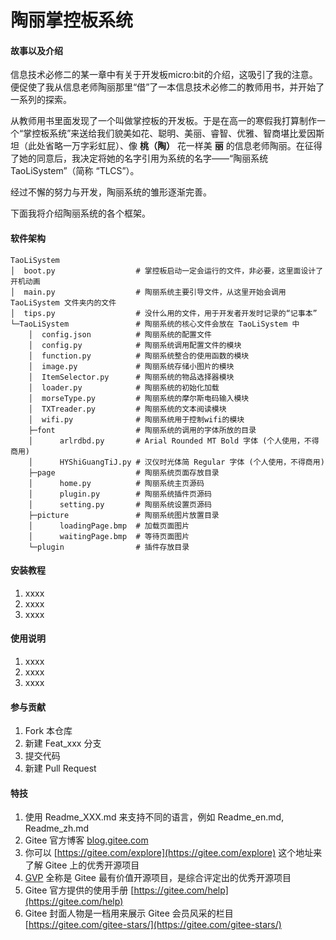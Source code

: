 # 陶丽掌控板系统

#### 故事以及介绍
信息技术必修二的某一章中有关于开发板micro:bit的介绍，这吸引了我的注意。便促使了我从信息老师陶丽那里“借”了一本信息技术必修二的教师用书，并开始了一系列的探索。

从教师用书里面发现了一个叫做掌控板的开发板。于是在高一的寒假我打算制作一个“掌控板系统”来送给我们貌美如花、聪明、美丽、睿智、优雅、智商堪比爱因斯坦（此处省略一万字彩虹屁）、像 **桃（陶）** 花一样美 **丽** 的信息老师陶丽。在征得了她的同意后，我决定将她的名字引用为系统的名字——“陶丽系统 TaoLiSystem”（简称 “TLCS”）。

经过不懈的努力与开发，陶丽系统的雏形逐渐完善。

下面我将介绍陶丽系统的各个框架。

#### 软件架构

```
TaoLiSystem
│  boot.py                  # 掌控板启动一定会运行的文件，非必要，这里面设计了开机动画
│  main.py                  # 陶丽系统主要引导文件，从这里开始会调用 TaoLiSystem 文件夹内的文件
│  tips.py                  # 没什么用的文件，用于开发者开发时记录的“记事本”
└─TaoLiSystem               # 陶丽系统的核心文件会放在 TaoLiSystem 中
    │  config.json          # 陶丽系统的配置文件
    │  config.py            # 陶丽系统调用配置文件的模块
    │  function.py          # 陶丽系统整合的使用函数的模块
    │  image.py             # 陶丽系统存储小图片的模块
    │  ItemSelector.py      # 陶丽系统的物品选择器模块
    │  loader.py            # 陶丽系统的初始化加载
    │  morseType.py         # 陶丽系统的摩尔斯电码输入模块
    │  TXTreader.py         # 陶丽系统的文本阅读模块
    │  wifi.py              # 陶丽系统用于控制wifi的模块
    ├─font                  # 陶丽系统的调用的字体所放的目录
    │      arlrdbd.py       # Arial Rounded MT Bold 字体 (个人使用，不得商用)
    │      HYShiGuangTiJ.py # 汉仪时光体简 Regular 字体 (个人使用，不得商用)
    ├─page                  # 陶丽系统页面存放目录
    │      home.py          # 陶丽系统主页源码
    │      plugin.py        # 陶丽系统插件页源码
    │      setting.py       # 陶丽系统设置页源码
    ├─picture               # 陶丽系统图片放置目录
    │      loadingPage.bmp  # 加载页面图片
    │      waitingPage.bmp  # 等待页面图片
    └─plugin                # 插件存放目录
```



#### 安装教程

1.  xxxx
2.  xxxx
3.  xxxx

#### 使用说明

1.  xxxx
2.  xxxx
3.  xxxx

#### 参与贡献

1.  Fork 本仓库
2.  新建 Feat_xxx 分支
3.  提交代码
4.  新建 Pull Request


#### 特技

1.  使用 Readme\_XXX.md 来支持不同的语言，例如 Readme\_en.md, Readme\_zh.md
2.  Gitee 官方博客 [blog.gitee.com](https://blog.gitee.com)
3.  你可以 [https://gitee.com/explore](https://gitee.com/explore) 这个地址来了解 Gitee 上的优秀开源项目
4.  [GVP](https://gitee.com/gvp) 全称是 Gitee 最有价值开源项目，是综合评定出的优秀开源项目
5.  Gitee 官方提供的使用手册 [https://gitee.com/help](https://gitee.com/help)
6.  Gitee 封面人物是一档用来展示 Gitee 会员风采的栏目 [https://gitee.com/gitee-stars/](https://gitee.com/gitee-stars/)
